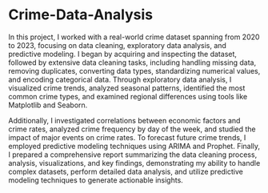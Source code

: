 # Crime-Data-Analysis
In this project, I worked with a real-world crime dataset spanning from 2020 to 2023, focusing on data cleaning, exploratory data analysis, and predictive modeling. I began by acquiring and inspecting the dataset, followed by extensive data cleaning tasks, including handling missing data, removing duplicates, converting data types, standardizing numerical values, and encoding categorical data. Through exploratory data analysis, I visualized crime trends, analyzed seasonal patterns, identified the most common crime types, and examined regional differences using tools like Matplotlib and Seaborn.

Additionally, I investigated correlations between economic factors and crime rates, analyzed crime frequency by day of the week, and studied the impact of major events on crime rates. To forecast future crime trends, I employed predictive modeling techniques using ARIMA and Prophet. Finally, I prepared a comprehensive report summarizing the data cleaning process, analysis, visualizations, and key findings, demonstrating my ability to handle complex datasets, perform detailed data analysis, and utilize predictive modeling techniques to generate actionable insights.
